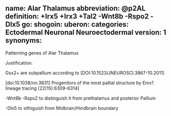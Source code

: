 name: Alar Thalamus
abbreviation: @p2AL
definition: +Irx5 +Irx3 +Tal2 -Wnt8b -Rspo2 -Dlx5
go:
shogoin: 
uberon: 
categories: Ectodermal Neuronal Neuroectodermal
version: 1
synonyms:
---

Patterning genes of Alar Thalamus

Justification:

Gsx2+ are subpallium according to [DOI:10.1523/JNEUROSCI.3867-10.2011]

[doi:10.1038/nn.3831] Progenitors of the most pallial structure by Emx1 lineage tracing [22(15):6309-6314]

-Wnt8b -Rspo2 to distinguish it from prethalamus and posterior Pallium

-Dlx5 to sithiguish from Midbrain/Hindbrain boundary